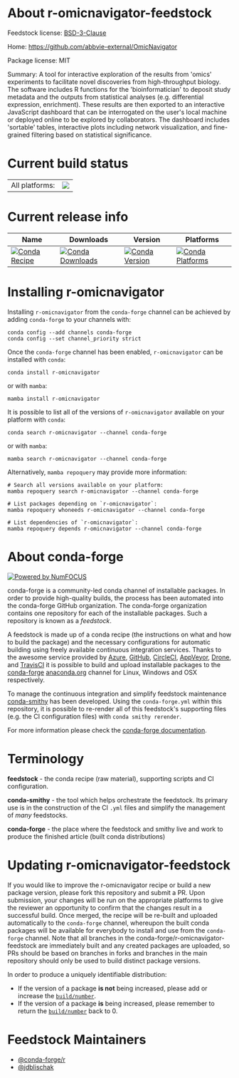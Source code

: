 About r-omicnavigator-feedstock
===============================

Feedstock license: [BSD-3-Clause](https://github.com/conda-forge/r-omicnavigator-feedstock/blob/main/LICENSE.txt)

Home: https://github.com/abbvie-external/OmicNavigator

Package license: MIT

Summary: A tool for interactive exploration of the results from 'omics' experiments to facilitate novel discoveries from high-throughput biology. The software includes R functions for the 'bioinformatician' to deposit study metadata and the outputs from statistical analyses (e.g. differential expression, enrichment). These results are then exported to an interactive JavaScript dashboard that can be interrogated on the user's local machine or deployed online to be explored by collaborators. The dashboard includes 'sortable' tables, interactive plots including network visualization, and fine-grained filtering based on statistical significance.

Current build status
====================


<table><tr><td>All platforms:</td>
    <td>
      <a href="https://dev.azure.com/conda-forge/feedstock-builds/_build/latest?definitionId=15500&branchName=main">
        <img src="https://dev.azure.com/conda-forge/feedstock-builds/_apis/build/status/r-omicnavigator-feedstock?branchName=main">
      </a>
    </td>
  </tr>
</table>

Current release info
====================

| Name | Downloads | Version | Platforms |
| --- | --- | --- | --- |
| [![Conda Recipe](https://img.shields.io/badge/recipe-r--omicnavigator-green.svg)](https://anaconda.org/conda-forge/r-omicnavigator) | [![Conda Downloads](https://img.shields.io/conda/dn/conda-forge/r-omicnavigator.svg)](https://anaconda.org/conda-forge/r-omicnavigator) | [![Conda Version](https://img.shields.io/conda/vn/conda-forge/r-omicnavigator.svg)](https://anaconda.org/conda-forge/r-omicnavigator) | [![Conda Platforms](https://img.shields.io/conda/pn/conda-forge/r-omicnavigator.svg)](https://anaconda.org/conda-forge/r-omicnavigator) |

Installing r-omicnavigator
==========================

Installing `r-omicnavigator` from the `conda-forge` channel can be achieved by adding `conda-forge` to your channels with:

```
conda config --add channels conda-forge
conda config --set channel_priority strict
```

Once the `conda-forge` channel has been enabled, `r-omicnavigator` can be installed with `conda`:

```
conda install r-omicnavigator
```

or with `mamba`:

```
mamba install r-omicnavigator
```

It is possible to list all of the versions of `r-omicnavigator` available on your platform with `conda`:

```
conda search r-omicnavigator --channel conda-forge
```

or with `mamba`:

```
mamba search r-omicnavigator --channel conda-forge
```

Alternatively, `mamba repoquery` may provide more information:

```
# Search all versions available on your platform:
mamba repoquery search r-omicnavigator --channel conda-forge

# List packages depending on `r-omicnavigator`:
mamba repoquery whoneeds r-omicnavigator --channel conda-forge

# List dependencies of `r-omicnavigator`:
mamba repoquery depends r-omicnavigator --channel conda-forge
```


About conda-forge
=================

[![Powered by
NumFOCUS](https://img.shields.io/badge/powered%20by-NumFOCUS-orange.svg?style=flat&colorA=E1523D&colorB=007D8A)](https://numfocus.org)

conda-forge is a community-led conda channel of installable packages.
In order to provide high-quality builds, the process has been automated into the
conda-forge GitHub organization. The conda-forge organization contains one repository
for each of the installable packages. Such a repository is known as a *feedstock*.

A feedstock is made up of a conda recipe (the instructions on what and how to build
the package) and the necessary configurations for automatic building using freely
available continuous integration services. Thanks to the awesome service provided by
[Azure](https://azure.microsoft.com/en-us/services/devops/), [GitHub](https://github.com/),
[CircleCI](https://circleci.com/), [AppVeyor](https://www.appveyor.com/),
[Drone](https://cloud.drone.io/welcome), and [TravisCI](https://travis-ci.com/)
it is possible to build and upload installable packages to the
[conda-forge](https://anaconda.org/conda-forge) [anaconda.org](https://anaconda.org/)
channel for Linux, Windows and OSX respectively.

To manage the continuous integration and simplify feedstock maintenance
[conda-smithy](https://github.com/conda-forge/conda-smithy) has been developed.
Using the ``conda-forge.yml`` within this repository, it is possible to re-render all of
this feedstock's supporting files (e.g. the CI configuration files) with ``conda smithy rerender``.

For more information please check the [conda-forge documentation](https://conda-forge.org/docs/).

Terminology
===========

**feedstock** - the conda recipe (raw material), supporting scripts and CI configuration.

**conda-smithy** - the tool which helps orchestrate the feedstock.
                   Its primary use is in the construction of the CI ``.yml`` files
                   and simplify the management of *many* feedstocks.

**conda-forge** - the place where the feedstock and smithy live and work to
                  produce the finished article (built conda distributions)


Updating r-omicnavigator-feedstock
==================================

If you would like to improve the r-omicnavigator recipe or build a new
package version, please fork this repository and submit a PR. Upon submission,
your changes will be run on the appropriate platforms to give the reviewer an
opportunity to confirm that the changes result in a successful build. Once
merged, the recipe will be re-built and uploaded automatically to the
`conda-forge` channel, whereupon the built conda packages will be available for
everybody to install and use from the `conda-forge` channel.
Note that all branches in the conda-forge/r-omicnavigator-feedstock are
immediately built and any created packages are uploaded, so PRs should be based
on branches in forks and branches in the main repository should only be used to
build distinct package versions.

In order to produce a uniquely identifiable distribution:
 * If the version of a package **is not** being increased, please add or increase
   the [``build/number``](https://docs.conda.io/projects/conda-build/en/latest/resources/define-metadata.html#build-number-and-string).
 * If the version of a package **is** being increased, please remember to return
   the [``build/number``](https://docs.conda.io/projects/conda-build/en/latest/resources/define-metadata.html#build-number-and-string)
   back to 0.

Feedstock Maintainers
=====================

* [@conda-forge/r](https://github.com/conda-forge/r/)
* [@jdblischak](https://github.com/jdblischak/)


